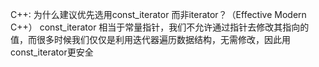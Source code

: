 C++: 为什么建议优先选用const_iterator 而非iterator？（Effective Modern C++）
const_iterator 相当于常量指针，我们不允许通过指针去修改其指向的值，而很多时候我们仅仅是利用迭代器遍历数据结构，无需修改，因此用const_iterator更安全
